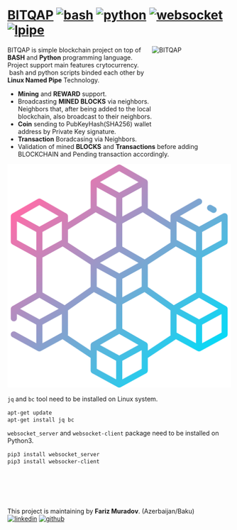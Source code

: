 # [BITQAP]       [![bash][bash-img]][bash] [![python][python-img]][python] [![websocket][websocket-img]][websocket] [![lpipe][linuxPipe-img]][lpipe]

<img src="https://raw.githubusercontent.com/bitqap/info/main/source/images/favicon.ico" align="right"
     alt="BITQAP" width="178" height="178">

BITQAP is simple blockchain project on top of **BASH** and **Python** programming language. Project support main features crytocurrency.
 bash and python scripts binded each other by **Linux Named Pipe** Technology.

* **Mining** and **REWARD** support.
* Broadcasting **MINED BLOCKS** via neighbors. 
  Neighbors that, after being added to the local blockchain, also broadcast to their neighbors.
* **Coin** sending to PubKeyHash(SHA256) wallet address by Private Key signature.
* **Transaction** Boradcasing via Neighbors.
* Validation of mined **BLOCKS** and **Transactions** before adding BLOCKCHAIN and Pending transaction accordingly. 

<p align="center">
  <img src="https://raw.githubusercontent.com/bitqap/info/main/source/images/logo1.png" alt="BLOCHCHAIN" width="738">
</p>


`jq` and `bc` tool need to be installed on Linux system.

```
apt-get update
apt-get install jq bc
```


`websocket_server` and `websocket-client` package need to be installed on Python3.

```
pip3 install websocket_server
pip3 install websocker-client
```

<br />
<br />
<br />
<br />

This project is maintaining by **Fariz Muradov**. (Azerbaijan/Baku) <br />
[![linkedin][linkedin-img]][linkedin] [![github][github-img]][github]


[BITQAP]:          https://bitqap.github.io/info
[bash-img]:        https://github.com/bitqap/bitqap/blob/main/doc/img/bash_readme_s6.jpeg
[bash]:            https://en.wikipedia.org/wiki/Bash_(Unix_shell)

[linkedin]:        https://www.linkedin.com/in/fariz-muradov-b100a268/
[linkedin-img]:    https://github.com/bitqap/bitqap/blob/main/doc/img/linkedin_icon_s1.png
[github-img]:      https://github.com/bitqap/bitqap/blob/main/doc/img/github_icon_s2.png
[github]:          https://github.com/aze2201


[python-img]:      https://github.com/bitqap/bitqap/blob/main/doc/img/python_icon_s4.jpeg     
[python]:          https://en.wikipedia.org/wiki/Python_(programming_language)
 
[websocket-img]:   https://github.com/bitqap/bitqap/blob/main/doc/img/ws1_s4.jpeg
[websocket]:       https://en.wikipedia.org/wiki/WebSocket

[linuxPipe-img]:   https://github.com/bitqap/bitqap/blob/main/doc/img/npipe_icon_s6.jpeg
[lpipe]:           https://en.wikipedia.org/wiki/Named_pipe


